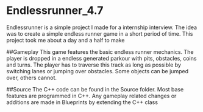 # Endlessrunner_4.7
Endlessrunner is a simple project I made for a internship interview. The idea was to create a simple endless runner game in a short period of time.
This project took me about a day and a half to make

##Gameplay
This game features the basic endless runner mechanics. The player is dropped in a endless generated parkour with pits, obstacles, coins and turns.
The player has to traverse this track as long as possible by switching lanes or jumping over obstacles. Some objects can be jumped over, others cannot. 

##Source
The C++ code can be found in the Source folder. Most base features are programmed in C++. Any gameplay related changes or additions are made in Blueprints by extending the C++ class
